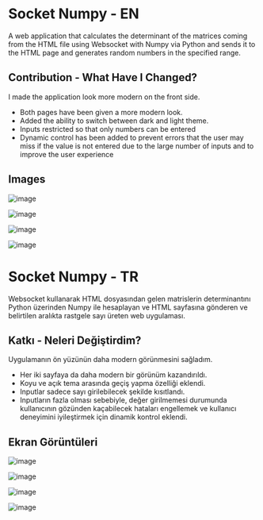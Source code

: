 # Socket Numpy - EN
A web application that calculates the determinant of the matrices coming from the HTML file using Websocket with Numpy via Python and sends it to the HTML page and generates random numbers in the specified range.

## Contribution - What Have I Changed?
I made the application look more modern on the front side.
- Both pages have been given a more modern look.
- Added the ability to switch between dark and light theme.
- Inputs restricted so that only numbers can be entered
- Dynamic control has been added to prevent errors that the user may miss if the value is not entered due to the large number of inputs and to improve the user experience
 
## Images
![image](https://i.hizliresim.com/cpu26pe.PNG)

![image](https://i.hizliresim.com/oafdwj5.PNG)

![image](https://i.hizliresim.com/23fpc92.PNG)

![image](https://i.hizliresim.com/3lm6qa6.PNG)


# Socket Numpy - TR
Websocket kullanarak HTML dosyasından gelen matrislerin determinantını Python üzerinden Numpy ile hesaplayan ve HTML sayfasına gönderen ve belirtilen aralıkta rastgele sayı üreten web uygulaması.

##  Katkı - Neleri Değiştirdim?
Uygulamanın ön yüzünün daha modern görünmesini sağladım.
- Her iki sayfaya da daha modern bir görünüm kazandırıldı.
- Koyu ve açık tema arasında geçiş yapma özelliği eklendi.
- Inputlar sadece sayı girilebilecek şekilde kısıtlandı.
- Inputların fazla olması sebebiyle, değer girilmemesi durumunda kullanıcının gözünden kaçabilecek hataları engellemek ve kullanıcı deneyimini iyileştirmek için dinamik kontrol eklendi.

## Ekran Görüntüleri
![image](https://i.hizliresim.com/cpu26pe.PNG)

![image](https://i.hizliresim.com/oafdwj5.PNG)

![image](https://i.hizliresim.com/23fpc92.PNG)

![image](https://i.hizliresim.com/3lm6qa6.PNG)
